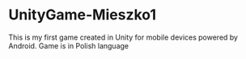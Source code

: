 # UnityGame-Mieszko1
This is my first game created in Unity for mobile devices powered by Android. Game is in Polish language
